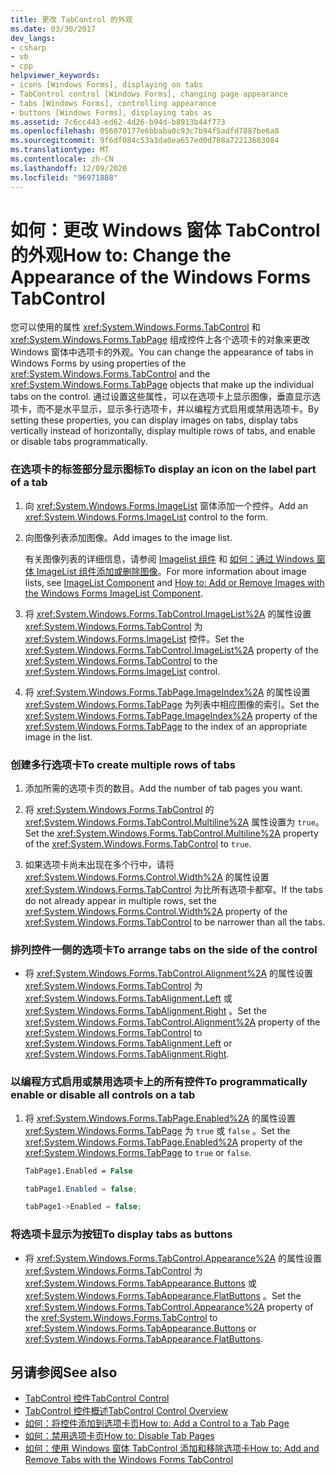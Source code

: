```yaml
---
title: 更改 TabControl 的外观
ms.date: 03/30/2017
dev_langs:
- csharp
- vb
- cpp
helpviewer_keywords:
- icons [Windows Forms], displaying on tabs
- TabControl control [Windows Forms], changing page appearance
- tabs [Windows Forms], controlling appearance
- buttons [Windows Forms], displaying tabs as
ms.assetid: 7c6cc443-ed62-4d26-b94d-b8913b44f773
ms.openlocfilehash: 056070177e6bbaba0c93c7b94f5adfd7887be6a8
ms.sourcegitcommit: 9f6df084c53a3da0ea657ed0d708a72213683084
ms.translationtype: MT
ms.contentlocale: zh-CN
ms.lasthandoff: 12/09/2020
ms.locfileid: "96971888"
---
```

# <a name="how-to-change-the-appearance-of-the-windows-forms-tabcontrol"></a><span data-ttu-id="9c46b-102">如何：更改 Windows 窗体 TabControl 的外观</span><span class="sxs-lookup"><span data-stu-id="9c46b-102">How to: Change the Appearance of the Windows Forms TabControl</span></span>
<span data-ttu-id="9c46b-103">您可以使用的属性 <xref:System.Windows.Forms.TabControl> 和 <xref:System.Windows.Forms.TabPage> 组成控件上各个选项卡的对象来更改 Windows 窗体中选项卡的外观。</span><span class="sxs-lookup"><span data-stu-id="9c46b-103">You can change the appearance of tabs in Windows Forms by using properties of the <xref:System.Windows.Forms.TabControl> and the <xref:System.Windows.Forms.TabPage> objects that make up the individual tabs on the control.</span></span> <span data-ttu-id="9c46b-104">通过设置这些属性，可以在选项卡上显示图像，垂直显示选项卡，而不是水平显示，显示多行选项卡，并以编程方式启用或禁用选项卡。</span><span class="sxs-lookup"><span data-stu-id="9c46b-104">By setting these properties, you can display images on tabs, display tabs vertically instead of horizontally, display multiple rows of tabs, and enable or disable tabs programmatically.</span></span>  
  
### <a name="to-display-an-icon-on-the-label-part-of-a-tab"></a><span data-ttu-id="9c46b-105">在选项卡的标签部分显示图标</span><span class="sxs-lookup"><span data-stu-id="9c46b-105">To display an icon on the label part of a tab</span></span>  
  
1. <span data-ttu-id="9c46b-106">向 <xref:System.Windows.Forms.ImageList> 窗体添加一个控件。</span><span class="sxs-lookup"><span data-stu-id="9c46b-106">Add an <xref:System.Windows.Forms.ImageList> control to the form.</span></span>  
  
2. <span data-ttu-id="9c46b-107">向图像列表添加图像。</span><span class="sxs-lookup"><span data-stu-id="9c46b-107">Add images to the image list.</span></span>  
  
     <span data-ttu-id="9c46b-108">有关图像列表的详细信息，请参阅 [Imagelist 组件](imagelist-component-windows-forms.md) 和 [如何：通过 Windows 窗体 ImageList 组件添加或删除图像](how-to-add-or-remove-images-with-the-windows-forms-imagelist-component.md)。</span><span class="sxs-lookup"><span data-stu-id="9c46b-108">For more information about image lists, see [ImageList Component](imagelist-component-windows-forms.md) and [How to: Add or Remove Images with the Windows Forms ImageList Component](how-to-add-or-remove-images-with-the-windows-forms-imagelist-component.md).</span></span>  
  
3. <span data-ttu-id="9c46b-109">将 <xref:System.Windows.Forms.TabControl.ImageList%2A> 的属性设置 <xref:System.Windows.Forms.TabControl> 为 <xref:System.Windows.Forms.ImageList> 控件。</span><span class="sxs-lookup"><span data-stu-id="9c46b-109">Set the <xref:System.Windows.Forms.TabControl.ImageList%2A> property of the <xref:System.Windows.Forms.TabControl> to the <xref:System.Windows.Forms.ImageList> control.</span></span>  
  
4. <span data-ttu-id="9c46b-110">将 <xref:System.Windows.Forms.TabPage.ImageIndex%2A> 的属性设置 <xref:System.Windows.Forms.TabPage> 为列表中相应图像的索引。</span><span class="sxs-lookup"><span data-stu-id="9c46b-110">Set the <xref:System.Windows.Forms.TabPage.ImageIndex%2A> property of the <xref:System.Windows.Forms.TabPage> to the index of an appropriate image in the list.</span></span>  
  
### <a name="to-create-multiple-rows-of-tabs"></a><span data-ttu-id="9c46b-111">创建多行选项卡</span><span class="sxs-lookup"><span data-stu-id="9c46b-111">To create multiple rows of tabs</span></span>  
  
1. <span data-ttu-id="9c46b-112">添加所需的选项卡页的数目。</span><span class="sxs-lookup"><span data-stu-id="9c46b-112">Add the number of tab pages you want.</span></span>  
  
2. <span data-ttu-id="9c46b-113">将 <xref:System.Windows.Forms.TabControl> 的 <xref:System.Windows.Forms.TabControl.Multiline%2A> 属性设置为 `true`。</span><span class="sxs-lookup"><span data-stu-id="9c46b-113">Set the <xref:System.Windows.Forms.TabControl.Multiline%2A> property of the <xref:System.Windows.Forms.TabControl> to `true`.</span></span>  
  
3. <span data-ttu-id="9c46b-114">如果选项卡尚未出现在多个行中，请将 <xref:System.Windows.Forms.Control.Width%2A> 的属性设置 <xref:System.Windows.Forms.TabControl> 为比所有选项卡都窄。</span><span class="sxs-lookup"><span data-stu-id="9c46b-114">If the tabs do not already appear in multiple rows, set the <xref:System.Windows.Forms.Control.Width%2A> property of the <xref:System.Windows.Forms.TabControl> to be narrower than all the tabs.</span></span>  
  
### <a name="to-arrange-tabs-on-the-side-of-the-control"></a><span data-ttu-id="9c46b-115">排列控件一侧的选项卡</span><span class="sxs-lookup"><span data-stu-id="9c46b-115">To arrange tabs on the side of the control</span></span>  
  
- <span data-ttu-id="9c46b-116">将 <xref:System.Windows.Forms.TabControl.Alignment%2A> 的属性设置 <xref:System.Windows.Forms.TabControl> 为 <xref:System.Windows.Forms.TabAlignment.Left> 或 <xref:System.Windows.Forms.TabAlignment.Right> 。</span><span class="sxs-lookup"><span data-stu-id="9c46b-116">Set the <xref:System.Windows.Forms.TabControl.Alignment%2A> property of the <xref:System.Windows.Forms.TabControl> to <xref:System.Windows.Forms.TabAlignment.Left> or <xref:System.Windows.Forms.TabAlignment.Right>.</span></span>  
  
### <a name="to-programmatically-enable-or-disable-all-controls-on-a-tab"></a><span data-ttu-id="9c46b-117">以编程方式启用或禁用选项卡上的所有控件</span><span class="sxs-lookup"><span data-stu-id="9c46b-117">To programmatically enable or disable all controls on a tab</span></span>  
  
1. <span data-ttu-id="9c46b-118">将 <xref:System.Windows.Forms.TabPage.Enabled%2A> 的属性设置 <xref:System.Windows.Forms.TabPage> 为 `true` 或 `false` 。</span><span class="sxs-lookup"><span data-stu-id="9c46b-118">Set the <xref:System.Windows.Forms.TabPage.Enabled%2A> property of the <xref:System.Windows.Forms.TabPage> to `true` or `false`.</span></span>  
  
    ```vb  
    TabPage1.Enabled = False  
    ```  
  
    ```csharp  
    tabPage1.Enabled = false;  
    ```  
  
    ```cpp  
    tabPage1->Enabled = false;  
    ```  
  
### <a name="to-display-tabs-as-buttons"></a><span data-ttu-id="9c46b-119">将选项卡显示为按钮</span><span class="sxs-lookup"><span data-stu-id="9c46b-119">To display tabs as buttons</span></span>  
  
- <span data-ttu-id="9c46b-120">将 <xref:System.Windows.Forms.TabControl.Appearance%2A> 的属性设置 <xref:System.Windows.Forms.TabControl> 为 <xref:System.Windows.Forms.TabAppearance.Buttons> 或 <xref:System.Windows.Forms.TabAppearance.FlatButtons> 。</span><span class="sxs-lookup"><span data-stu-id="9c46b-120">Set the <xref:System.Windows.Forms.TabControl.Appearance%2A> property of the <xref:System.Windows.Forms.TabControl> to <xref:System.Windows.Forms.TabAppearance.Buttons> or <xref:System.Windows.Forms.TabAppearance.FlatButtons>.</span></span>  
  
## <a name="see-also"></a><span data-ttu-id="9c46b-121">另请参阅</span><span class="sxs-lookup"><span data-stu-id="9c46b-121">See also</span></span>

- [<span data-ttu-id="9c46b-122">TabControl 控件</span><span class="sxs-lookup"><span data-stu-id="9c46b-122">TabControl Control</span></span>](tabcontrol-control-windows-forms.md)
- [<span data-ttu-id="9c46b-123">TabControl 控件概述</span><span class="sxs-lookup"><span data-stu-id="9c46b-123">TabControl Control Overview</span></span>](tabcontrol-control-overview-windows-forms.md)
- [<span data-ttu-id="9c46b-124">如何：将控件添加到选项卡页</span><span class="sxs-lookup"><span data-stu-id="9c46b-124">How to: Add a Control to a Tab Page</span></span>](how-to-add-a-control-to-a-tab-page.md)
- [<span data-ttu-id="9c46b-125">如何：禁用选项卡页</span><span class="sxs-lookup"><span data-stu-id="9c46b-125">How to: Disable Tab Pages</span></span>](how-to-disable-tab-pages.md)
- [<span data-ttu-id="9c46b-126">如何：使用 Windows 窗体 TabControl 添加和移除选项卡</span><span class="sxs-lookup"><span data-stu-id="9c46b-126">How to: Add and Remove Tabs with the Windows Forms TabControl</span></span>](how-to-add-and-remove-tabs-with-the-windows-forms-tabcontrol.md)
